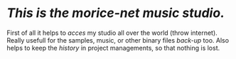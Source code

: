 _This is the morice-net music studio._
======================================

First of all it helps to *acces* my studio all over the world (throw internet).
Really usefull for the samples, music, or other binary files *back-up* too.
Also helps to keep the *history* in project managements, so that nothing is lost.
